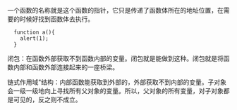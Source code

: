 一个函数的名称就是这个函数的指针，它只是传递了函数体所在的地址位置，在需要的时候好找到函数体去执行。



```
  function a(){
    alert(1);
  }
```



闭包：在函数外部获取不到函数内部的变量。闭包就是能做到这种。闭包就是将函数内部和函数外部连接起来的一座桥梁。

链式作用域"结构：内部函数能获取到外部的，外部获取不到内部的变量。子对象会一级一级地向上寻找所有父对象的变量。所以，父对象的所有变量，对子对象都是可见的，反之则不成立。

